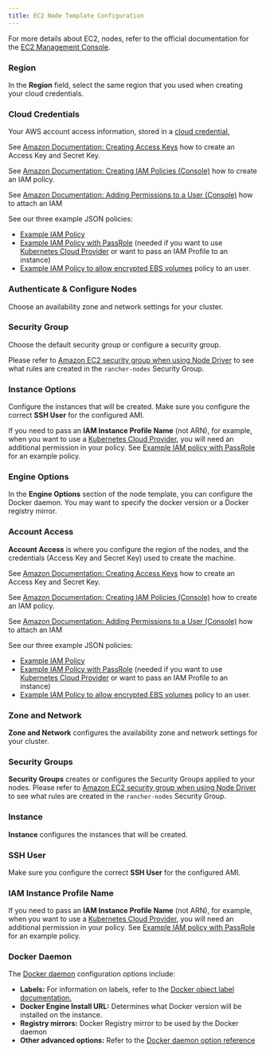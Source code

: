 ```yaml
---
title: EC2 Node Template Configuration
---
```


For more details about EC2, nodes, refer to the official documentation for the [EC2 Management Console](https://aws.amazon.com/ec2).

<Tabs>
<TabItem value="Rancher v2.2.0+">

### Region

In the **Region** field, select the same region that you used when creating your cloud credentials.

### Cloud Credentials

Your AWS account access information, stored in a [cloud credential.](../../../user-settings/manage-cloud-credentials.md)

See [Amazon Documentation: Creating Access Keys](https://docs.aws.amazon.com/IAM/latest/UserGuide/id_credentials_access-keys.html#Using_CreateAccessKey) how to create an Access Key and Secret Key.

See [Amazon Documentation: Creating IAM Policies (Console)](https://docs.aws.amazon.com/IAM/latest/UserGuide/access_policies_create.html#access_policies_create-start) how to create an IAM policy.

See [Amazon Documentation: Adding Permissions to a User (Console)](https://docs.aws.amazon.com/IAM/latest/UserGuide/id_users_change-permissions.html#users_change_permissions-add-console) how to attach an IAM

See our three example JSON policies:

- [Example IAM Policy](../../../../how-to-guides/new-user-guides/kubernetes-clusters-in-rancher-setup/launch-kubernetes-with-rancher/use-new-nodes-in-an-infra-provider/create-an-amazon-ec2-cluster.md#example-iam-policy)
- [Example IAM Policy with PassRole](../../../../how-to-guides/new-user-guides/kubernetes-clusters-in-rancher-setup/launch-kubernetes-with-rancher/use-new-nodes-in-an-infra-provider/create-an-amazon-ec2-cluster.md#example-iam-policy-with-passrole) (needed if you want to use [Kubernetes Cloud Provider](../../../../pages-for-subheaders/set-up-cloud-providers.md) or want to pass an IAM Profile to an instance)
- [Example IAM Policy to allow encrypted EBS volumes](../../../../how-to-guides/new-user-guides/kubernetes-clusters-in-rancher-setup/launch-kubernetes-with-rancher/use-new-nodes-in-an-infra-provider/create-an-amazon-ec2-cluster.md#example-iam-policy-to-allow-encrypted-ebs-volumes) policy to an user.

### Authenticate & Configure Nodes

Choose an availability zone and network settings for your cluster.

### Security Group

Choose the default security group or configure a security group.

Please refer to [Amazon EC2 security group when using Node Driver](../../../../getting-started/installation-and-upgrade/installation-requirements/port-requirements.md#rancher-aws-ec2-security-group) to see what rules are created in the `rancher-nodes` Security Group.

### Instance Options

Configure the instances that will be created. Make sure you configure the correct **SSH User** for the configured AMI.

If you need to pass an **IAM Instance Profile Name** (not ARN), for example, when you want to use a [Kubernetes Cloud Provider](../../../../pages-for-subheaders/set-up-cloud-providers.md), you will need an additional permission in your policy. See [Example IAM policy with PassRole](#example-iam-policy-with-passrole) for an example policy.

### Engine Options

In the **Engine Options** section of the node template, you can configure the Docker daemon. You may want to specify the docker version or a Docker registry mirror.

</TabItem>
<TabItem value="Rancher before v2.2.0">

### Account Access

**Account Access** is where you configure the region of the nodes, and the credentials (Access Key and Secret Key) used to create the machine.

See [Amazon Documentation: Creating Access Keys](https://docs.aws.amazon.com/IAM/latest/UserGuide/id_credentials_access-keys.html#Using_CreateAccessKey) how to create an Access Key and Secret Key.

See [Amazon Documentation: Creating IAM Policies (Console)](https://docs.aws.amazon.com/IAM/latest/UserGuide/access_policies_create.html#access_policies_create-start) how to create an IAM policy.

See [Amazon Documentation: Adding Permissions to a User (Console)](https://docs.aws.amazon.com/IAM/latest/UserGuide/id_users_change-permissions.html#users_change_permissions-add-console) how to attach an IAM

See our three example JSON policies:

- [Example IAM Policy](../../../../how-to-guides/new-user-guides/kubernetes-clusters-in-rancher-setup/launch-kubernetes-with-rancher/use-new-nodes-in-an-infra-provider/create-an-amazon-ec2-cluster.md#example-iam-policy)
- [Example IAM Policy with PassRole](../../../../how-to-guides/new-user-guides/kubernetes-clusters-in-rancher-setup/launch-kubernetes-with-rancher/use-new-nodes-in-an-infra-provider/create-an-amazon-ec2-cluster.md#example-iam-policy-with-passrole) (needed if you want to use [Kubernetes Cloud Provider](../../../../pages-for-subheaders/set-up-cloud-providers.md) or want to pass an IAM Profile to an instance)
- [Example IAM Policy to allow encrypted EBS volumes](../../../../how-to-guides/new-user-guides/kubernetes-clusters-in-rancher-setup/launch-kubernetes-with-rancher/use-new-nodes-in-an-infra-provider/create-an-amazon-ec2-cluster.md#example-iam-policy-to-allow-encrypted-ebs-volumes) policy to an user.

### Zone and Network

**Zone and Network** configures the availability zone and network settings for your cluster.

### Security Groups

**Security Groups** creates or configures the Security Groups applied to your nodes. Please refer to [Amazon EC2 security group when using Node Driver](../../../../getting-started/installation-and-upgrade/installation-requirements/port-requirements.md#rancher-aws-ec2-security-group) to see what rules are created in the `rancher-nodes` Security Group.

### Instance

**Instance** configures the instances that will be created.

### SSH User

Make sure you configure the correct **SSH User** for the configured AMI.

### IAM Instance Profile Name

If you need to pass an **IAM Instance Profile Name** (not ARN), for example, when you want to use a [Kubernetes Cloud Provider](../../../../pages-for-subheaders/set-up-cloud-providers.md), you will need an additional permission in your policy. See [Example IAM policy with PassRole](../../../../how-to-guides/new-user-guides/kubernetes-clusters-in-rancher-setup/launch-kubernetes-with-rancher/use-new-nodes-in-an-infra-provider/create-an-amazon-ec2-cluster.md#example-iam-policy-with-passrole) for an example policy.

### Docker Daemon

The [Docker daemon](https://docs.docker.com/engine/docker-overview/#the-docker-daemon) configuration options include:

- **Labels:** For information on labels, refer to the [Docker object label documentation.](https://docs.docker.com/config/labels-custom-metadata/)
- **Docker Engine Install URL:** Determines what Docker version will be installed on the instance.
- **Registry mirrors:** Docker Registry mirror to be used by the Docker daemon
- **Other advanced options:** Refer to the [Docker daemon option reference](https://docs.docker.com/engine/reference/commandline/dockerd/)

</TabItem>
</Tabs>

